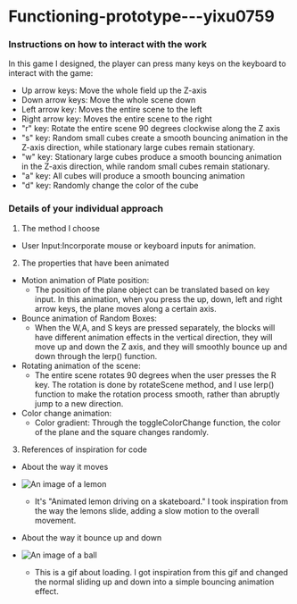 # Functioning-prototype---yixu0759
### Instructions on how to interact with the work
In this game I designed, the player can press many keys on the keyboard to interact with the game:
- Up arrow keys: Move the whole field up the Z-axis
- Down arrow keys: Move the whole scene down
- Left arrow key: Moves the entire scene to the left
- Right arrow key: Moves the entire scene to the right
- "r" key: Rotate the entire scene 90 degrees clockwise along the Z axis
- "s" key: Random small cubes create a smooth bouncing animation in the Z-axis direction, while stationary large cubes remain stationary.
- "w" key: Stationary large cubes produce a smooth bouncing animation in the Z-axis direction, while random small cubes remain stationary.
- "a" key: All cubes will produce a smooth bouncing animation
- "d" key: Randomly change the color of the cube
  
### Details of your individual approach
1. The method I choose
- User Input:Incorporate mouse or keyboard inputs for animation.

2. The properties that have been animated
- Motion animation of Plate position:
  - The position of the plane object can be translated based on key input. In this animation, when you press the up, down, left and right arrow keys, the plane moves along a certain axis.
- Bounce animation of Random Boxes:
  - When the W,A, and S keys are pressed separately, the blocks will have different animation effects in the vertical direction, they will move up and down the Z axis, and they will smoothly bounce up and down through the lerp() function.
- Rotating animation of the scene:
  - The entire scene rotates 90 degrees when the user presses the R key. The rotation is done by rotateScene method, and I use lerp() function to make the rotation process smooth, rather than abruptly jump to a new direction.
- Color change animation:
  - Color gradient: Through the toggleColorChange function, the color of the plane and the square changes randomly.

3. References of inspiration for code

- About the way it moves
- ![An image of a lemon](https://cdn.dribbble.com/users/3880666/screenshots/6867072/lemon-animation-800x600.gif)
  - It's "Animated lemon driving on a skateboard." I took inspiration from the way the lemons slide, adding a slow motion to the overall movement.

- About the way it bounce up and down
- ![An image of a ball](https://cdn.dribbble.com/users/4082794/screenshots/14140510/media/a41f4081199205aca2916e15baa86253.gif)
  - This is a gif about loading. I got inspiration from this gif and changed the normal sliding up and down into a simple bouncing animation effect.
